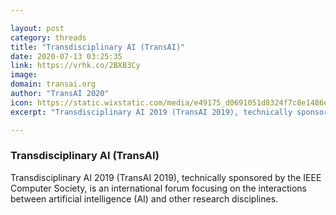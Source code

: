 ```yaml
---

layout: post
category: threads
title: "Transdisciplinary AI (TransAI)"
date: 2020-07-13 03:25:35
link: https://vrhk.co/2BXB3Cy
image: 
domain: transai.org
author: "TransAI 2020"
icon: https://static.wixstatic.com/media/e49175_d0691051d8324f7c8e1486ee5f2aca4b%7Emv2.jpg/v1/fill/w_32%2Ch_32%2Clg_1%2Cusm_0.66_1.00_0.01/e49175_d0691051d8324f7c8e1486ee5f2aca4b%7Emv2.jpg
excerpt: "Transdisciplinary AI 2019 (TransAI 2019), technically sponsored by the IEEE Computer Society, is an international forum focusing on the interactions between artificial intelligence (AI) and other research disciplines."

---
```


### Transdisciplinary AI (TransAI)

Transdisciplinary AI 2019 (TransAI 2019), technically sponsored by the IEEE Computer Society, is an international forum focusing on the interactions between artificial intelligence (AI) and other research disciplines.